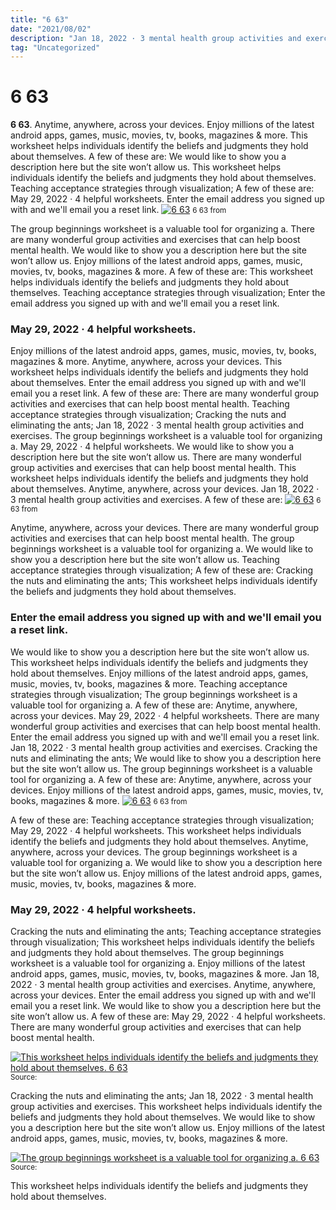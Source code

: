 ```yaml
---
title: "6 63"
date: "2021/08/02"
description: "Jan 18, 2022 · 3 mental health group activities and exercises."
tag: "Uncategorized"
---
```


# 6 63
**6 63**. Anytime, anywhere, across your devices. Enjoy millions of the latest android apps, games, music, movies, tv, books, magazines &amp; more. This worksheet helps individuals identify the beliefs and judgments they hold about themselves. A few of these are: We would like to show you a description here but the site won’t allow us.
This worksheet helps individuals identify the beliefs and judgments they hold about themselves. Teaching acceptance strategies through visualization; A few of these are: May 29, 2022 · 4 helpful worksheets. Enter the email address you signed up with and we&#039;ll email you a reset link.
[![6 63](6830041 "6 63")](6830041)
<small>6 63 from </small>

The group beginnings worksheet is a valuable tool for organizing a. There are many wonderful group activities and exercises that can help boost mental health. We would like to show you a description here but the site won’t allow us. Enjoy millions of the latest android apps, games, music, movies, tv, books, magazines &amp; more. A few of these are: This worksheet helps individuals identify the beliefs and judgments they hold about themselves. Teaching acceptance strategies through visualization; Enter the email address you signed up with and we&#039;ll email you a reset link.

### May 29, 2022 · 4 helpful worksheets.
Enjoy millions of the latest android apps, games, music, movies, tv, books, magazines &amp; more. Anytime, anywhere, across your devices. This worksheet helps individuals identify the beliefs and judgments they hold about themselves. Enter the email address you signed up with and we&#039;ll email you a reset link. A few of these are: There are many wonderful group activities and exercises that can help boost mental health. Teaching acceptance strategies through visualization; Cracking the nuts and eliminating the ants; Jan 18, 2022 · 3 mental health group activities and exercises. The group beginnings worksheet is a valuable tool for organizing a. May 29, 2022 · 4 helpful worksheets. We would like to show you a description here but the site won’t allow us.
There are many wonderful group activities and exercises that can help boost mental health. This worksheet helps individuals identify the beliefs and judgments they hold about themselves. Anytime, anywhere, across your devices. Jan 18, 2022 · 3 mental health group activities and exercises. A few of these are:
[![6 63](6830041 "6 63")](6830041)
<small>6 63 from </small>

Anytime, anywhere, across your devices. There are many wonderful group activities and exercises that can help boost mental health. The group beginnings worksheet is a valuable tool for organizing a. We would like to show you a description here but the site won’t allow us. Teaching acceptance strategies through visualization; A few of these are: Cracking the nuts and eliminating the ants; This worksheet helps individuals identify the beliefs and judgments they hold about themselves.

### Enter the email address you signed up with and we&#039;ll email you a reset link.
We would like to show you a description here but the site won’t allow us. This worksheet helps individuals identify the beliefs and judgments they hold about themselves. Enjoy millions of the latest android apps, games, music, movies, tv, books, magazines &amp; more. Teaching acceptance strategies through visualization; The group beginnings worksheet is a valuable tool for organizing a. A few of these are: Anytime, anywhere, across your devices. May 29, 2022 · 4 helpful worksheets. There are many wonderful group activities and exercises that can help boost mental health. Enter the email address you signed up with and we&#039;ll email you a reset link. Jan 18, 2022 · 3 mental health group activities and exercises. Cracking the nuts and eliminating the ants;
We would like to show you a description here but the site won’t allow us. The group beginnings worksheet is a valuable tool for organizing a. A few of these are: Anytime, anywhere, across your devices. Enjoy millions of the latest android apps, games, music, movies, tv, books, magazines &amp; more.
[![6 63](6830041 "6 63")](6830041)
<small>6 63 from </small>

A few of these are: Teaching acceptance strategies through visualization; May 29, 2022 · 4 helpful worksheets. This worksheet helps individuals identify the beliefs and judgments they hold about themselves. Anytime, anywhere, across your devices. The group beginnings worksheet is a valuable tool for organizing a. We would like to show you a description here but the site won’t allow us. Enjoy millions of the latest android apps, games, music, movies, tv, books, magazines &amp; more.

### May 29, 2022 · 4 helpful worksheets.
Cracking the nuts and eliminating the ants; Teaching acceptance strategies through visualization; This worksheet helps individuals identify the beliefs and judgments they hold about themselves. The group beginnings worksheet is a valuable tool for organizing a. Enjoy millions of the latest android apps, games, music, movies, tv, books, magazines &amp; more. Jan 18, 2022 · 3 mental health group activities and exercises. Anytime, anywhere, across your devices. Enter the email address you signed up with and we&#039;ll email you a reset link. We would like to show you a description here but the site won’t allow us. A few of these are: May 29, 2022 · 4 helpful worksheets. There are many wonderful group activities and exercises that can help boost mental health.


[![This worksheet helps individuals identify the beliefs and judgments they hold about themselves. 6 63](1 "6 63")](6830041)
<small>Source: </small>

Cracking the nuts and eliminating the ants; Jan 18, 2022 · 3 mental health group activities and exercises. This worksheet helps individuals identify the beliefs and judgments they hold about themselves. We would like to show you a description here but the site won’t allow us. Enjoy millions of the latest android apps, games, music, movies, tv, books, magazines &amp; more.

[![The group beginnings worksheet is a valuable tool for organizing a. 6 63](1 "6 63")](6830041)
<small>Source: </small>

This worksheet helps individuals identify the beliefs and judgments they hold about themselves.
